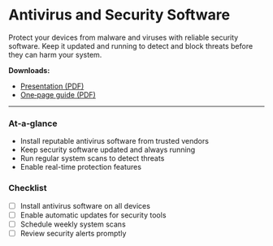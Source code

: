# Antivirus and Security Software

Protect your devices from malware and viruses with reliable security software. Keep it updated and running to detect and block threats before they can harm your system.

**Downloads:**  
- [Presentation (PDF)](../downloads/antivirus-and-security-software-presentation.pdf)  
- [One‑page guide (PDF)](../downloads/antivirus-and-security-software-guide.pdf)

---

### At‑a‑glance

- Install reputable antivirus software from trusted vendors
- Keep security software updated and always running
- Run regular system scans to detect threats
- Enable real-time protection features

### Checklist

- [ ] Install antivirus software on all devices
- [ ] Enable automatic updates for security tools
- [ ] Schedule weekly system scans
- [ ] Review security alerts promptly